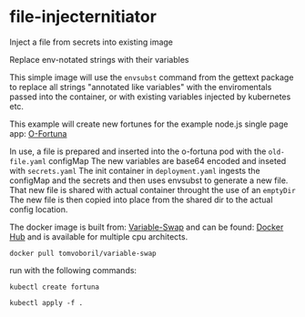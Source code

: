 # file-injecternitiator
Inject a file from secrets into existing image

Replace env-notated strings with their variables

This simple image will use the `envsubst` command from the gettext package to replace all strings "annotated like variables" with the enviromentals passed into the container, or with existing variables injected by kubernetes etc.

This example will create new fortunes for the example node.js single page app: [O-Fortuna](https://github.com/jhunt/o-fortuna)

In use, a file is prepared and inserted into the o-fortuna pod with the `old-file.yaml` configMap
The new variables are base64 encoded and inseted with `secrets.yaml`
The init container in `deployment.yaml` ingests the configMap and the secrets and then uses envsubst to generate a new file.  That new file is shared with actual container throught the use of an `emptyDir`
The new file is then copied into place from the shared dir to the actual config location.

The docker image is built from: [Variable-Swap](https://github.com/tvoboril/variable-swap)
and can be found: [Docker Hub](https://hub.docker.com/repository/docker/tomvoboril/variable-swap)
and is available for multiple cpu architects.


`docker pull tomvoboril/variable-swap`



run with the following commands:


 `kubectl create fortuna`
 
 
 `kubectl apply -f .`
